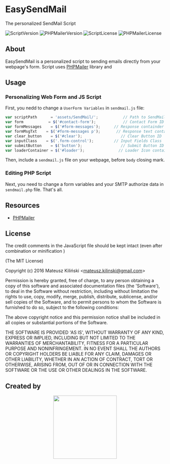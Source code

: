 # EasySendMail #
The personalized SendMail Script

![ScriptVersion](https://img.shields.io/badge/Script_Version-v1.0-green.svg)
![PHPMailerVersion](https://img.shields.io/badge/PHPMailer_Version-v5.2.16-yellow.svg)
![ScriptLicense](https://img.shields.io/badge/Script_License-MIT-blue.svg)
![PHPMailerLicense](https://img.shields.io/badge/Script_License-LGPL--2.1-lightgrey.svg)

## About ##

EasySendMail is a personalized script to sending emails directly from your webpage's form. Script uses [PHPMailer](https://github.com/PHPMailer/PHPMailer) library and

## Usage ##

### Personalizing Web Form and JS Script ###
First, you nedd to change a `UserForm Variables` in `sendmail.js` file:

``` javascript
var scriptPath      = 'assets/SendMail/';			// Path to SendMail Script
var form 	       = $('#contact-form');			// Contact Form ID
var formMessages    = $('#form-messages');	   	// Response containder ID
var formMsgTxt	  = $('#form-messages p');		 // Response text containder ID
var clear_button    = $('#clear');				   // Clear Button ID
var inputClass	  = $('.form-control');			// Input Fields Class
var submitButton    = $('button');				   // Submit Button ID
var loaderContainer = $('#loader');				  // Loader Icon containder ID
```
Then, include a `sendmail.js` file on your webpage, before `body` closing mark.

### Editing PHP Script ###
Next, you need to change a form variables and your SMTP authorize data in `sendmail.php` file. That's all.
## Resources

 * [PHPMailer](https://github.com/PHPMailer/PHPMailer)

## License

The credit comments in the JavaScript file should be kept intact (even after combination or minification )

(The MIT License)

Copyright (c) 2016 Mateusz Kiliński <<mateusz.kilinski@gmail.com>>

Permission is hereby granted, free of charge, to any person obtaining a copy of this software and associated documentation files (the 'Software'), to deal in the Software without restriction, including without limitation the rights to use, copy, modify, merge, publish, distribute, sublicense, and/or sell copies of the Software, and to permit persons to whom the Software is furnished to do so, subject to the following conditions:

The above copyright notice and this permission notice shall be included in all copies or substantial portions of the Software.

THE SOFTWARE IS PROVIDED 'AS IS', WITHOUT WARRANTY OF ANY KIND, EXPRESS OR IMPLIED, INCLUDING BUT NOT LIMITED TO THE WARRANTIES OF MERCHANTABILITY, FITNESS FOR A PARTICULAR PURPOSE AND NONINFRINGEMENT. IN NO EVENT SHALL THE AUTHORS OR COPYRIGHT HOLDERS BE LIABLE FOR ANY CLAIM, DAMAGES OR OTHER LIABILITY, WHETHER IN AN ACTION OF CONTRACT, TORT OR OTHERWISE, ARISING FROM, OUT OF OR IN CONNECTION WITH THE SOFTWARE OR THE USE OR OTHER DEALINGS IN THE SOFTWARE.

## Created by

<p align="center">
<img src="http://c0degeek.pl/Shield.svg" width="200px"/>
</p>
